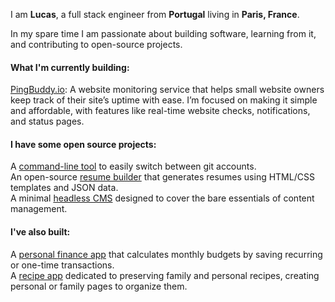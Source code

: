 I am **Lucas**, a full stack engineer from **Portugal** living in **Paris, France**.

In my spare time I am passionate about building software, learning from it, and contributing to open-source projects.

#### What I'm currently building:

[PingBuddy.io](https://pingbuddy.io): A website monitoring service that helps small website owners keep track of their site’s uptime with ease. I’m focused on making it simple and affordable, with features like real-time website checks, notifications, and status pages.

#### I have some open source projects:

A [command-line tool](https://github.com/lucasnevespereira/go-gituser) to easily switch between git accounts.\
An open-source [resume builder](https://github.com/lucasnevespereira/resumme-builder) that generates resumes using HTML/CSS templates and JSON data.\
A minimal [headless CMS](https://github.com/lucasnevespereira/barecms) designed to cover the bare essentials of content management.

#### I've also built:

A [personal finance app](https://github.com/lucasnevespereira/meffin-front) that calculates monthly budgets by saving recurring or one-time transactions.\
A [recipe app](https://github.com/lucasnevespereira/recipio-app) dedicated to preserving family and personal recipes, creating personal or family pages to organize them.
